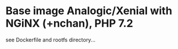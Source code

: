 Base image Analogic/Xenial with NGiNX (+nchan), PHP 7.2
=======================================================
see Dockerfile and rootfs directory...